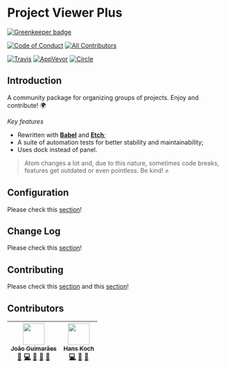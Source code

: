 # Project Viewer Plus

[![Greenkeeper badge](https://badges.greenkeeper.io/jccguimaraes/project-viewer-plus.svg)](https://greenkeeper.io/)

[![Code of Conduct][coc-badge]][coc]
[![All Contributors][all-contributors-badge]][all-contributors]

[![Travis][travis-badge]][travis]
[![AppVeyor][appveyor-badge]][appveyor]
[![Circle][circle-badge]][circle]

## Introduction

A community package for organizing groups of projects. Enjoy and contribute! 🌍

*Key features*

- Rewritten with [**Babel**][babel] and [**Etch**][etch];
- A suite of automation tests for better stability and maintainability;
- Uses dock instead of panel.

> Atom changes a lot and, due to this nature, sometimes code breaks, features get outdated or even pointless. Be kind! :fist:

## Configuration

Please check this [section](/CONFIGURATION.md)!

## Change Log

Please check this [section](/CHANGELOG.md)!

## Contributing

Please check this [section](/CONTRIBUTING.md) and this [section](/CODE_OF_CONDUCT.md)!

## Contributors

<!-- ALL-CONTRIBUTORS-LIST:START - Do not remove or modify this section -->
<!-- prettier-ignore -->
| [<img src="https://avatars3.githubusercontent.com/u/14871650?v=4" width="50px;"/><br /><sub><b>João Guimarães</b></sub>](https://github.com/jccguimaraes)<br />[🐛](https://github.com/project-viewer-plus/jccguimaraes/issues?q=author%3Ajccguimaraes "Bug reports") [💻](https://github.com/project-viewer-plus/jccguimaraes/commits?author=jccguimaraes "Code") [🎨](#design-jccguimaraes "Design") [📖](https://github.com/project-viewer-plus/jccguimaraes/commits?author=jccguimaraes "Documentation") [🤔](#ideas-jccguimaraes "Ideas, Planning, & Feedback") | [<img src="https://avatars0.githubusercontent.com/u/1093709?v=4" width="50px;"/><br /><sub><b>Hans Koch</b></sub>](http://hans-koch.me)<br />[💻](https://github.com/project-viewer-plus/jccguimaraes/commits?author=Hammster "Code") [📖](https://github.com/project-viewer-plus/jccguimaraes/commits?author=Hammster "Documentation") [🤔](#ideas-Hammster "Ideas, Planning, & Feedback") |
| :---: | :---: |
<!-- ALL-CONTRIBUTORS-LIST:END -->

[babel]: https://babeljs.io/
[etch]: https://github.com/atom/etch
[coc-badge]: https://img.shields.io/badge/%E2%9D%A4-code%20of%20conduct-blue.svg?style=flat-square
[coc]: ./CODE_OF_CONDUCT.md
[all-contributors-badge]: https://img.shields.io/badge/all_contributors-2-orange.svg?style=flat-square
[all-contributors]: #contributors
[travis-badge]: https://img.shields.io/travis/jccguimaraes/project-viewer-plus/master.svg?style=flat-square
[travis]: https://travis-ci.org/jccguimaraes/project-viewer-plus
[appveyor-badge]: https://img.shields.io/appveyor/ci/jccguimaraes/project-viewer-plus/master.svg?style=flat-square
[appveyor]: https://ci.appveyor.com/project/jccguimaraes/project-viewer-plus
[circle-badge]: https://img.shields.io/circleci/project/jccguimaraes/project-viewer-plus/master.svg?style=flat-square
[circle]: https://circleci.com/gh/jccguimaraes/project-viewer-plus
